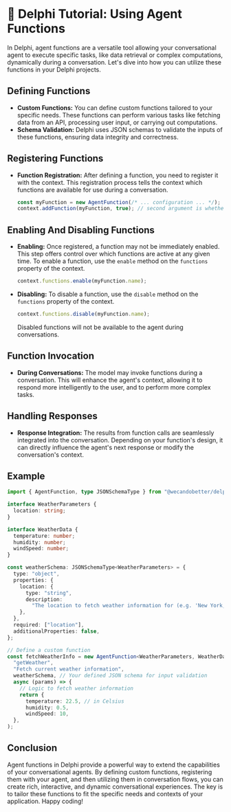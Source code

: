 # 📘 Delphi Tutorial: Using Agent Functions

In Delphi, agent functions are a versatile tool allowing your conversational
agent to execute specific tasks, like data retrieval or complex computations,
dynamically during a conversation. Let's dive into how you can utilize these
functions in your Delphi projects.

## Defining Functions

- **Custom Functions:** You can define custom functions tailored to your
  specific needs. These functions can perform various tasks like fetching data
  from an API, processing user input, or carrying out computations.
- **Schema Validation:** Delphi uses JSON schemas to validate the inputs of
  these functions, ensuring data integrity and correctness.

## Registering Functions

- **Function Registration:** After defining a function, you need to register it
  with the context. This registration process tells the context which functions
  are available for use during a conversation.

  ```typescript
  const myFunction = new AgentFunction(/* ... configuration ... */);
  context.addFunction(myFunction, true); // second argument is whether to enable immediately
  ```

## Enabling And Disabling Functions

- **Enabling:** Once registered, a function may not be immediately enabled. This
  step offers control over which functions are active at any given time. To
  enable a function, use the `enable` method on the `functions` property of the
  context.

  ```typescript
  context.functions.enable(myFunction.name);
  ```
- **Disabling:** To disable a function, use the `disable` method on the
  `functions` property of the context.

  ```typescript
  context.functions.disable(myFunction.name);
  ```

  Disabled functions will not be available to the agent during conversations.

## Function Invocation

- **During Conversations:** The model may invoke functions during a
  conversation. This will enhance the agent's context, allowing it to respond
  more intelligently to the user, and to perform more complex tasks.

## Handling Responses

- **Response Integration:** The results from function calls are seamlessly
  integrated into the conversation. Depending on your function's design, it can
  directly influence the agent's next response or modify the conversation's
  context.

## Example

```typescript
import { AgentFunction, type JSONSchemaType } from "@wecandobetter/delphi";

interface WeatherParameters {
  location: string;
}

interface WeatherData {
  temperature: number;
  humidity: number;
  windSpeed: number;
}

const weatherSchema: JSONSchemaType<WeatherParameters> = {
  type: "object",
  properties: {
    location: {
      type: "string",
      description:
        "The location to fetch weather information for (e.g. 'New York, NY').",
    },
  },
  required: ["location"],
  additionalProperties: false,
};

// Define a custom function
const fetchWeatherInfo = new AgentFunction<WeatherParameters, WeatherData>(
  "getWeather",
  "Fetch current weather information",
  weatherSchema, // Your defined JSON schema for input validation
  async (params) => {
    // Logic to fetch weather information
    return {
      temperature: 22.5, // in Celsius
      humidity: 0.5,
      windSpeed: 10,
  },
);
```

## Conclusion

Agent functions in Delphi provide a powerful way to extend the capabilities of
your conversational agents. By defining custom functions, registering them with
your agent, and then utilizing them in conversation flows, you can create rich,
interactive, and dynamic conversational experiences. The key is to tailor these
functions to fit the specific needs and contexts of your application. Happy
coding!
